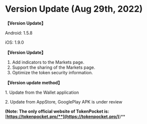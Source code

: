 # Version Update (Aug 29th, 2022)

**【Version Update】**

&#x20;Android: 1.5.8

&#x20;iOS: 1.9.0



**【Version Update】**



1. Add indicators to the Markets page.
2. Support the sharing of the Markets page.
3. Optimize the token security information.



**【Version update method】‌**

&#x20; 1\. Update from the Wallet application&#x20;

&#x20; 2\. Update from  AppStore, GooglePlay APK is under review

**(Note: The only official website of TokenPocket is:** [**https://tokenpocket.pro/**](https://tokenpocket.pro/)**)**
